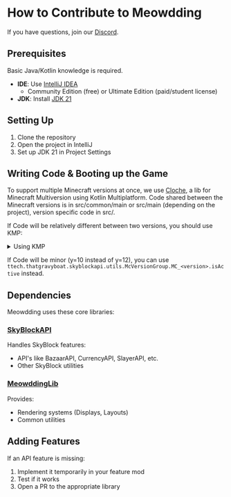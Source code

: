 # How to Contribute to Meowdding

If you have questions, join our [Discord](https://meowdd.ing/discord).

## Prerequisites

Basic Java/Kotlin knowledge is required.

- **IDE**: Use [IntelliJ IDEA](https://www.jetbrains.com/idea/download/)
  - Community Edition (free) or Ultimate Edition (paid/student license)
- **JDK**: Install [JDK 21](https://jdk.java.net/archive/)

## Setting Up

1. Clone the repository
2. Open the project in IntelliJ
3. Set up JDK 21 in Project Settings

## Writing Code & Booting up the Game

To support multiple Minecraft versions at once, we use [Cloche](https://github.com/terrarium-earth/cloche), a lib for Minecraft Multiversion using Kotlin Multiplatform.
Code shared between the Minecraft versions is in src/common/main or src/main (depending on the project), version specific code in src/<version>.

If Code will be relatively different between two versions, you should use KMP:

<details>
<summary>Using KMP</summary>  

[src/common/.../EntityPlatform.kt](https://github.com/SkyblockAPI/SkyblockAPI/blob/5d2b9b9a51852eb6a0b889e14ccf52f2b3013856/src/common/main/kotlin/tech/thatgravyboat/skyblockapi/platform/EntityPlatform.kt)
```kt
@Stub expect fun Entity.save(): CompoundTag
```

[src/1.21.5/.../EntityPlatform.kt](https://github.com/SkyblockAPI/SkyblockAPI/blob/5d2b9b9a51852eb6a0b889e14ccf52f2b3013856/src/1.21.5/main/kotlin/platform/EntityPlatform.kt)
```kt
actual fun Entity.save(): CompoundTag {
    val tag = CompoundTag()
    tag.putString("id", EntityType.getKey(this.type).toString())
    return this.saveWithoutId(tag)
}
```

[src/1.21.8/.../EntityPlatform.kt](https://github.com/SkyblockAPI/SkyblockAPI/blob/5d2b9b9a51852eb6a0b889e14ccf52f2b3013856/src/1.21.8/main/kotlin/platform/EntityPlatform.kt)
```kt
actual fun Entity.save(): CompoundTag {
    val collector = ProblemReporter.ScopedCollector(SkyBlockAPI)
    val valueOutput = TagValueOutput.createWithoutContext(collector)
    valueOutput.putString("id", EntityType.getKey(this.type).toString())
    this.saveWithoutId(valueOutput)
    collector.close()
    return valueOutput.buildResult()
}
```

</details>

If Code will be minor (y=10 instead of y=12), you can use `ttech.thatgravyboat.skyblockapi.utils.McVersionGroup.MC_<version>.isActive` instead.

## Dependencies

Meowdding uses these core libraries:

### [SkyBlockAPI](https://github.com/SkyBlockAPI/SkyblockAPI)
Handles SkyBlock features:
- API's like BazaarAPI, CurrencyAPI, SlayerAPI, etc.
- Other SkyBlock utilities

### [MeowddingLib](https://github.com/meowdding/meowdding-lib)
Provides:
- Rendering systems (Displays, Layouts)
- Common utilities

## Adding Features

If an API feature is missing:
1. Implement it temporarily in your feature mod
2. Test if it works
3. Open a PR to the appropriate library


